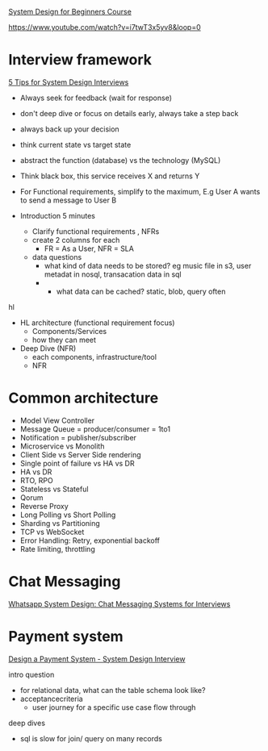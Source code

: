 [System Design for Beginners Course](https://www.youtube.com/watch?v=m8Icp_Cid5o&loop=0)


https://www.youtube.com/watch?v=i7twT3x5yv8&loop=0

# Interview framework
[5 Tips for System Design Interviews](https://www.youtube.com/watch?v=CtmBGH8MkX4)
- Always seek for feedback (wait for response)
- don't deep dive or focus on details early, always take a step back
- always back up your decision
- think current state vs target state
- abstract the function (database) vs the technology (MySQL)
- Think black box, this service receives X and returns Y
- For Functional requirements, simplify to the maximum, E.g User A wants to send a message to User B


- Introduction 5 minutes
    - Clarify functional requirements , NFRs
    - create 2 columns for each
        -  FR = As a User, NFR = SLA
    - data questions
      - what kind of data needs to be stored? eg music file in s3, user metadat in nosql, transacation data in sql
      - - what data can be cached? static, blob, query often

hl 

- HL architecture (functional requirement focus)
    - Components/Services
    - how they can meet
- Deep Dive (NFR)
    - each components, infrastructure/tool
    - NFR


# Common architecture
- Model View Controller
- Message Queue = producer/consumer = 1to1
- Notification = publisher/subscriber
- Microservice vs Monolith
- Client Side vs Server Side rendering
- Single point of failure vs HA vs DR
- HA vs DR
- RTO, RPO
- Stateless vs Stateful
- Qorum
- Reverse Proxy
- Long Polling vs Short Polling
- Sharding vs Partitioning
- TCP vs WebSocket
- Error Handling: Retry, exponential backoff
- Rate limiting, throttling

# Chat Messaging
[Whatsapp System Design: Chat Messaging Systems for Interviews](https://www.youtube.com/watch?v=vvhC64hQZMk&loop=0)

# Payment system
[Design a Payment System - System Design Interview](https://www.youtube.com/watch?v=olfaBgJrUBI&loop=0)

intro question



- for relational data, what can the table schema look like?
- acceptancecriteria
    - user journey for a specific use case flow through
    

deep dives

- sql is slow for join/ query on many records